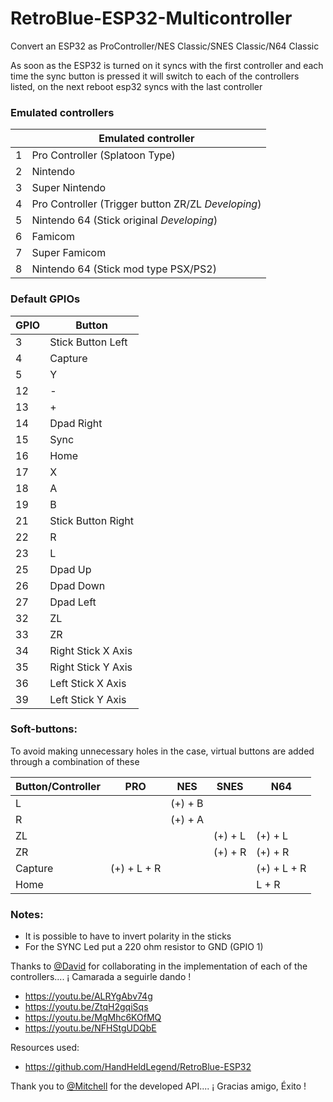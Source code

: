 # RetroBlue-ESP32-Multicontroller
Convert an ESP32 as ProController/NES Classic/SNES Classic/N64 Classic

As soon as the ESP32 is turned on it syncs with the first controller and each time the sync button is pressed it will switch to each of the controllers listed, on the next reboot esp32 syncs with the last controller

### Emulated controllers
| |Emulated controller |
| ----------------- | ----- |
| 1 | Pro Controller (Splatoon Type) |
| 2 | Nintendo |
| 3 | Super Nintendo |
| 4 | Pro Controller (Trigger button ZR/ZL *Developing*) |
| 5 | Nintendo 64 (Stick original *Developing*) |
| 6 | Famicom |
| 7 | Super Famicom |
| 8 | Nintendo 64 (Stick mod type PSX/PS2) |

### Default GPIOs
| GPIO | Button |
| ----------------- | ----- |
| 3 | Stick Button Left |
| 4 | Capture |
| 5 | Y |
| 12 | - |
| 13 | + |
| 14 | Dpad Right |
| 15 | Sync |
| 16 | Home |
| 17 | X |
| 18 | A |
| 19 | B |
| 21 | Stick Button Right |
| 22 | R |
| 23 | L  |
| 25 | Dpad Up |
| 26 | Dpad Down |
| 27 | Dpad Left |
| 32 | ZL |
| 33 | ZR |
| 34 | Right Stick X Axis |
| 35 | Right Stick Y Axis |
| 36 | Left Stick X Axis |
| 39 | Left Stick Y Axis |

### Soft-buttons:
To avoid making unnecessary holes in the case, virtual buttons are added through a combination of these

| Button/Controller | PRO | NES | SNES | N64 |
| ----------------- | ----- | ----- | ----- | ----- |
| L | | (+) + B | | |
| R | | (+) + A | | |
| ZL | | | (+) + L | (+) + L |
| ZR | | | (+) + R | (+) + R |
| Capture | (+) + L + R | | | (+) + L + R |
| Home | | | |  L + R |


### Notes:
- It is possible to have to invert polarity in the sticks
- For the SYNC Led put a 220 ohm resistor to GND (GPIO 1)

Thanks to [@David](https://twitter.com/XGAMES_VJ) for collaborating in the implementation of each of the controllers.... ¡ Camarada a seguirle dando !
- https://youtu.be/ALRYgAbv74g
- https://youtu.be/ZtqH2gqiSqs
- https://youtu.be/MgMhc6KOfMQ
- https://youtu.be/NFHStgUDQbE

Resources used:
- https://github.com/HandHeldLegend/RetroBlue-ESP32

Thank you to [@Mitchell](https://github.com/mitchellcairns) for the developed API.... ¡ Gracias amigo, Éxito !
